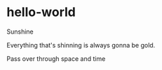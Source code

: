 # hello-world
Sunshine

Everything that's shinning is always gonna be gold.

Pass over through space and time
